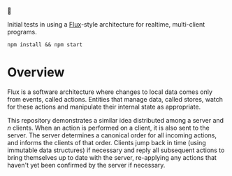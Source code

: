 :construction:

Initial tests in using a [Flux](http://facebook.github.io/flux/)-style architecture for realtime, multi-client programs.

    npm install && npm start

Overview
========

Flux is a software architecture where changes to local data comes only from events, called actions. Entities that manage data, called stores, watch for these actions and manipulate their internal state as appropriate.

This repository demonstrates a similar idea distributed among a server and *n* clients. When an action is performed on a client, it is also sent to the server. The server determines a canonical order for all incoming actions, and informs the clients of that order. Clients jump back in time (using immutable data structures) if necessary and reply all subsequent actions to bring themselves up to date with the server, re-applying any actions that haven't yet been confirmed by the server if necessary.

